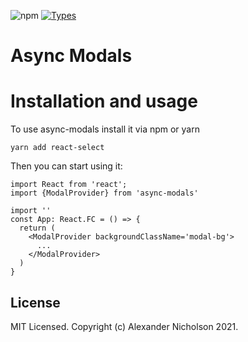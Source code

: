 ![npm](https://img.shields.io/npm/v/async-modals)
[![Types](https://img.shields.io/npm/types/async-modals.svg)](https://www.npmjs.com/package/async-modals)
# Async Modals

# Installation and usage

To use async-modals install it via npm or yarn
```
yarn add react-select
```

Then you can start using it:

```tsx
import React from 'react';
import {ModalProvider} from 'async-modals'

import ''
const App: React.FC = () => {
  return (
    <ModalProvider backgroundClassName='modal-bg'>
      ...
    </ModalProvider>
  )
}
```

## License

MIT Licensed. Copyright (c) Alexander Nicholson 2021.
